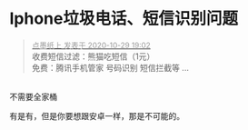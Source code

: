 # Iphone垃圾电话、短信识别问题


<div class="quote"><blockquote><font size="2"><a href="https://www.hostloc.com/forum.php?mod=redirect&amp;goto=findpost&amp;pid=9370711&amp;ptid=759934" target="_blank"><font color="#999999">点墨纸上 发表于 2020-10-29 19:02</font></a></font><br />
收费短信过滤：熊猫吃短信（1元）<br />
免费：腾讯手机管家 号码识别 短信拦截等 ...</blockquote></div><br />
不需要全家桶

有是有，但是你要想跟安卓一样，那是不可能的。<img src="static/image/smiley/default/lol.gif" smilieid="12" border="0" alt="" />
